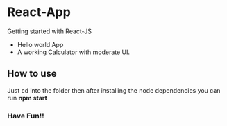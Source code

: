 # React-App
Getting started with React-JS

- Hello world App
- A working Calculator with moderate UI.


## How to use 
<p> Just cd into the folder then after installing the node dependencies you can run <b>npm start</b>


### Have Fun!!
